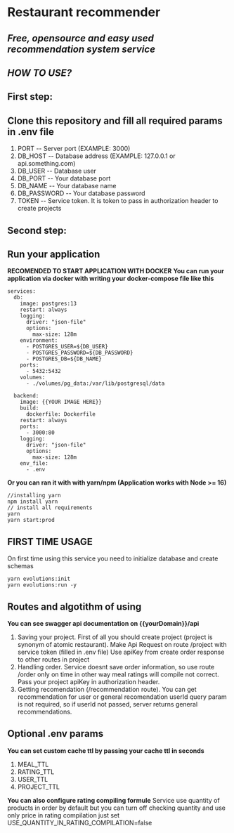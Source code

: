 # Restaurant recommender
## _Free, opensource and easy used recommendation system service_

## _HOW TO USE?_
## First step:
## Clone this repository and fill all required params in .env file
1) PORT -- Server port (EXAMPLE: 3000)
2) DB_HOST -- Database address (EXAMPLE: 127.0.0.1 or api.something.com) 
3) DB_USER -- Database user
4) DB_PORT -- Your database port
5) DB_NAME -- Your database name
6) DB_PASSWORD -- Your database password
7) TOKEN -- Service token. It is token to pass in authorization header to create projects
## Second step:
## Run your application
**RECOMENDED TO START APPLICATION WITH DOCKER**
**You can run your application via docker with writing your docker-compose file like this**
```
services:
  db:
    image: postgres:13
    restart: always
    logging:
      driver: "json-file"
      options:
        max-size: 128m
    environment:
      - POSTGRES_USER=${DB_USER}
      - POSTGRES_PASSWORD=${DB_PASSWORD}
      - POSTGRES_DB=${DB_NAME}
    ports:
      - 5432:5432
    volumes:
      - ./volumes/pg_data:/var/lib/postgresql/data

  backend:
    image: {{YOUR IMAGE HERE}}
    build:
      dockerfile: Dockerfile
    restart: always
    ports:
      - 3000:80
    logging:
      driver: "json-file"
      options:
        max-size: 128m
    env_file:
      - .env

```
**Or you can ran it with with yarn/npm (Application works with Node >= 16)**
```
//installing yarn
npm install yarn 
// install all requirements
yarn
yarn start:prod
```

## FIRST TIME USAGE
On first time using this service you need to initialize database and create schemas
```
yarn evolutions:init
yarn evolutions:run -y
```
## Routes and algotithm of using

**You can see swagger api documentation on {{yourDomain}}/api**

1) Saving your project.
First of all you should create project (project is synonym of atomic restaurant).
Make Api Request on route /project with service token (filled in .env file)
Use apiKey from create order response to other routes in project
2) Handling order.
Service doesnt save order information, so use route /order only on time in other way meal ratings will compile not correct.
Pass your project apiKey in authorization header.
3) Getting recomendation (/recommendation route).
You can get recommendation for user or general recomendation
userId query param is not required, so if userId not passed, server returns general recommendations.

## Optional .env params
**You can set custom cache ttl by passing your cache ttl in seconds** 
1) MEAL_TTL
2) RATING_TTL
3) USER_TTL
4) PROJECT_TTL

**You can also configure rating compiling formule**
Service use quantity of products in order by default but you can turn off checking quantity and use only price in rating compilation just set 
USE_QUANTITY_IN_RATING_COMPILATION=false 
